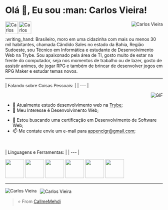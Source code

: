 <h1 font-size="32"> Olá 👋, Eu sou :man: Carlos Vieira! </h1> <!-- (https://portfolio.callmemehdi.vercel.app/) -->
<p align="left"> <a href="https://www.linkedin.com/in/cigr/"><img align="left" alt="Carlos Vieira" width="40px" src="https://image.flaticon.com/icons/png/512/1409/1409945.png" /></a><a href="https://www.facebook.com/cigr"><img align="left" alt="Carlos Vieira" width="40px" src="https://image.flaticon.com/icons/png/512/1312/1312139.png" /></a> </p>
<p align="right"> <img src="https://komarev.com/ghpvc/?username=cigr2021" alt="Carlos Vieira" /> </p>
<!-- https://cdn.jsdelivr.net/npm/simple-icons@v3/icons/facebook.svg -->
<!--   https://cdn.jsdelivr.net/npm/simple-icons@v3/icons/linkedin.svg -->
<br />
:writing_hand: Brasileiro, moro em uma cidazinha com mais ou menos 30 mil habitantes, chamada Cândido Sales no estado da Bahia, Região Sudoeste, sou Técnico em Informática e estudante de Desenvolvimento Web na Trybe. Sou apaixonado pela área de TI, gosto muito de estar na frente do computador, seja nos momentos de trabalho ou de lazer, gosto de assistir animes, de jogar RPG e também de brincar de desenvolver jogos em RPG Maker e estudar temas novos.<br />

<!--`Brazilian, I live in a small town with about 30 thousand inhabitants, called Cândido Sales in the state of Bahia, Southwest Region, I am a Computer Technician and a Web Development student at Trybe. I am passionate about the IT area, I love being in front of the computer, whether at work or at leisure, I like to watch anime, play RPG and also play developing games in RPG Maker and study new themes.`-->
___

| Falando sobre Coisas Pessoais: | <!--*`Talking about Personal Stuffs:`* |-->
| --- | <!----- |-->

<img align="right" alt="GIF" src="https://www.drenweb.com.br/assets/images/drenweb-artes.gif" />
<br />

+ :man: Atualmente estudo desenvolvimento web na [Trybe](https://www.betrybe.com/?utm_medium=cpc&utm_source=google&utm_campaign=Brand&utm_content=ad03_din_h&gclid=Cj0KCQjwna2FBhDPARIsACAEc_UVb5HzSq-BUzzrOsBX1MAppUB0NC_-w8oIPb5nRqN48ZZ2fUHvId4aAmHfEALw_wcB); <!--`I am currently studying web development at Trybe;`-->
+ 🤔 Meu Interesse é Desenvolvimento Web; <!--`My interest is Web Development;`-->
- 💼 Estou buscando uma certificação em Desenvolvimento de Software Web; <!--`I'm looking for a certification in Web Software Development;`-->
- 📫 Me contate envie um e-mail para appencigr@gmail.com; <!--`Contact me send an email to appencigr@gmail.com;`-->
<!-- - 📝 See my [Curriculum Vitae](https://drive.google.com/file/d/1q_ATZsO9c488VUxj1JuU--ZYe9IEqp4-/view?usp=sharing) to get more info. -->
<br />

| Linguagens e Ferramentas: | <!--*`Languages and Tools:`* |-->
| --- | <!----- |-->

<code><img height="60" src="https://image.flaticon.com/icons/png/512/4494/4494740.png"></code> <!-- Git -->
<code><img height="60" src="https://image.flaticon.com/icons/png/512/733/733609.png"></code> <!-- GitHub -->
<code><img height="60" src="https://image.flaticon.com/icons/png/512/919/919827.png"></code> <!-- HTML5 -->
<code><img height="60" src="https://image.flaticon.com/icons/png/512/919/919826.png"></code> <!-- CSS3 -->
<code><img height="60" src="https://image.flaticon.com/icons/png/512/1199/1199124.png"></code> <!-- Java Script -->
<code><img height="60" src="https://image.flaticon.com/icons/png/512/1260/1260667.png"></code> <!-- React -->
<!-- <code><img height="60" src=""></code> <!-- Java Script -->
___
<p>
    <img align="left" src="https://github-readme-stats.vercel.app/api/top-langs/?username=cigr2021&layout=compact&theme=graywhite&title_color=e85d04" alt="Carlos Vieira" />
</p>
<p>&nbsp;
    <img align="center" src="https://github-readme-stats.vercel.app/api?username=cigr2021&count_private=true&show_icons=true&theme=graywhite&icon_color=e85d04&title_color=e85d04" alt="Carlos Vieira" />
</p>

>⭐️ From [CallmeMehdi](https://github.com/CallmeMehdi) 

